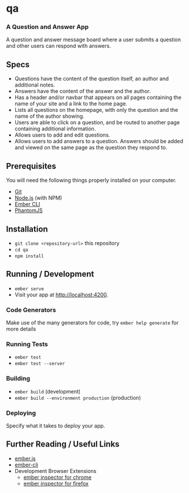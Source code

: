 # qa
### A Question and Answer App
A question and answer message board where a user submits a question and other users can respond with answers.
 
## Specs
* Questions have the content of the question itself, an author and additional notes.
* Answers have the content of the answer and the author.
* Has a header and/or navbar that appears on all pages containing the name of your site and a link to the home page.
* Lists all questions on the homepage, with only the question and the name of the author showing.
* Users are able to click on a question, and be routed to another page containing additional information.
* Allows users to add and edit questions.
* Allows users to add answers to a question. Answers should be added and viewed on the same page as the question they respond to.



## Prerequisites

You will need the following things properly installed on your computer.

* [Git](https://git-scm.com/)
* [Node.js](https://nodejs.org/) (with NPM)
* [Ember CLI](https://ember-cli.com/)
* [PhantomJS](http://phantomjs.org/)

## Installation

* `git clone <repository-url>` this repository
* `cd qa`
* `npm install`

## Running / Development

* `ember serve`
* Visit your app at [http://localhost:4200](http://localhost:4200).

### Code Generators

Make use of the many generators for code, try `ember help generate` for more details

### Running Tests

* `ember test`
* `ember test --server`

### Building

* `ember build` (development)
* `ember build --environment production` (production)

### Deploying

Specify what it takes to deploy your app.

## Further Reading / Useful Links

* [ember.js](http://emberjs.com/)
* [ember-cli](https://ember-cli.com/)
* Development Browser Extensions
  * [ember inspector for chrome](https://chrome.google.com/webstore/detail/ember-inspector/bmdblncegkenkacieihfhpjfppoconhi)
  * [ember inspector for firefox](https://addons.mozilla.org/en-US/firefox/addon/ember-inspector/)
